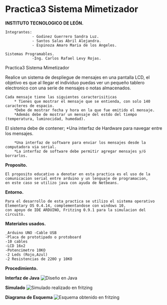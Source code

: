 # Practica3 Sistema Mimetizador

**INSTITUTO TECNOLOGICO DE LEÓN.**

	Integrantes:
				- Godinez Guerrero Sandra Luz.
				- Santos Salas Abril Alejandra.
				- Espinoza Amaro Maria de los Angeles.
        
	Sistemas Programables.
				-Ing. Carlos Rafael Levy Rojas.

Practica3 Sistema Mimetizador

Realice un sistema de despliegue de mensajes en una pantalla LCD, 
el objetivo es que al llegar el individuo puedas ver un pequeño tablero electronico con una serie de mensajes o notas almacenados.

	Cada mensaje tiene las siguientes caracterisiticas 
		* Tienes que mostrar el mensaje que se entienda, con solo 140 caracteres de espacio.
		*Debe de mostrar fecha y hora en la que fue emitido el mensaje.
		*Además debe de mostrar un mensaje del estdo del tiempo (temperatura, luminocidad, humedad). 
    
    
El sistema debe de contener; *Una interfaz de Hardware para navegar entre los mensajes. 

		*Una interfaz de software para enviar los mensajes desde la computadora via serial.
		*La interfaz de software debe permitir agregar mensajes y/ó borrarlos.
		
**Proposito.**

	El proposito educativo a denotar en esta practica es el uso de la comunicacion serial entre arduino y un lenguaje de programacion,
	en este caso se utilizo java con ayuda de Netbeans.
	
**Entorno.**

	Para el desarrollo de esta practica se utilizo el sistema operativo Elementary OS 0.4.14, complementandose con windows 10, 
	con apoyo de IDE ARDUINO, Fritzing 0.9.1 para la simulacion del circuito.
	
**Materiales usados.**

	_Arduino UNO -Cable USB 
	-Placa de prototipado o protoboard 
	-10 cables
	-LCD 16x2
	-Potencimetro 10KO
	-2 Leds (Rojo,Azul) 
	-2 Resistencias de 220O y 10KO 
	
	
**Procedimiento.**

**Interfaz de Java**
![Diseño en Java](https://github.com/Sandra14tb/SistemaMimetizador/blob/master/InterfazJava.JPG?raw=true)

**Simulado**
![Simulado realizado en fritzing](https://github.com/Sandra14tb/SistemaMimetizador/blob/master/Simulado.jpg?raw=true)

**Diagrama de Esquema**
![Esquema obtenido en fritzing](https://github.com/Sandra14tb/SistemaMimetizador/blob/master/practica3_esquema.jpg?raw=true)



